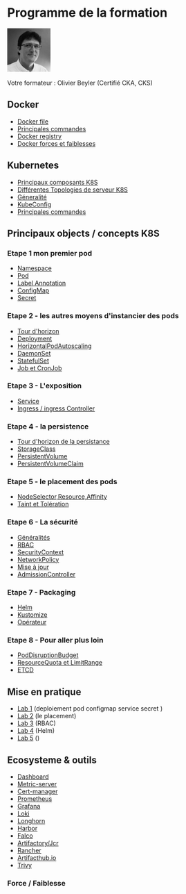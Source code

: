 # Programme de la formation

<img src="images/olivier.jpg" width="100">

Votre formateur : Olivier Beyler (Certifié CKA, CKS)

## Docker
- [Docker file](Chapitres/DockerFile.md)
- [Principales commandes](Chapitres/DockerCommand.md)
- [Docker registry](Chapitres/DockerRegistry.md) 
- [Docker forces et faiblesses](Chapitres/DockerForceFaiblesse.md)

## Kubernetes
- [Principaux composants K8S](Chapitres/PrincipauxComposants.md)
- [Différentes Topologies de serveur K8S](Chapitres/TopologieK8S.md)
- [Géneralité](Chapitres/Generalite.md)
- [KubeConfig](Chapitres/KubeConfig.md)
- [Principales commandes](Chapitres/Commandes.md)

## Principaux objects / concepts K8S
### Etape 1 mon premier pod
- [Namespace](Chapitres/Namespace.md)
- [Pod](Chapitres/Pod.md)
- [Label Annotation](Chapitres/LabelAnnotation.md) 
- [ConfigMap](Chapitres/ConfigMap.md) 
- [Secret](Chapitres/Secret.md)

### Etape 2 - les autres moyens d'instancier des pods
- [Tour d'horizon](Chapitres/Workload.md)
- [Deployment](Chapitres/Deployment.md)
- [HorizontalPodAutoscaling](Chapitres/HorizontalPodAutoScaling.md)
- [DaemonSet](Chapitres/Daemonset.md)
- [StatefulSet](Chapitres/StatefulSet.md)
- [Job et CronJob](Chapitres/JobCronJob.md)

### Etape 3 - L'exposition
- [Service](Chapitres/Service.md)
- [Ingress / ingress Controller](Chapitres/Ingress.md)

### Etape 4 - la persistence
- [Tour d'horizon de la persistance](Chapitres/Persistence.md)
- [StorageClass](Chapitres/StorageClass.md)
- [PersistentVolume](Chapitres/PersistentVolume.md)
- [PersistentVolumeClaim](Chapitres/PersistentVolumeClaim.md)
 
### Etape 5 - le placement des pods
- [NodeSelector,Resource,Affinity](Chapitres/PodPlacement.md)
- [Taint et Tolération](Chapitres/Taint.md)

### Etape 6 - La sécurité
- [Généralités](Chapitres/Securite.md)
- [RBAC](Chapitres/RBAC.md)
- [SecurityContext](Chapitres/SecurityContext.md)
- [NetworkPolicy](Chapitres/NetworkPolicy.md)
- [Mise à jour](Chapitres/Maj.md) 
- [AdmissionController](Chapitres/AdmissionController.md)

### Etape 7 - Packaging
- [Helm](Tools/Helm)
- [Kustomize](Tools/Kustomize.md)
- [Opérateur](Tools/Operateur.md)

### Etape 8 - Pour aller plus loin
- [PodDisruptionBudget](Chapitres/PodDisruptionBudget.md)
- [ResourceQuota et LimitRange](Chapitres/ResourceQuota.md)
- [ETCD](Chapitres/ETCD.md)

## Mise en pratique
- [Lab 1](Exercices/Lab-001.md) (deploiement pod configmap service secret )  
- [Lab 2](Exercices/Lab-002.md) (le placement)
- [Lab 3](Exercices/Lab-003.md) (RBAC)
- [Lab 4](Exercices/Lab-004.md) (Helm)
- [Lab 5](Exercices/Lab-005.md) ()

## Ecosysteme & outils

- [Dashboard](Chapitres/Dashboard.md)
- [Metric-server](Tools/MetricServer.md)
- [Cert-manager](Tools/CertManager.md)
- [Prometheus](Tools/Prometheus.md)
- [Grafana](Tools/Grafana.md)
- [Loki](Tools/Loki.md)
- [Longhorn](Tools/Longhorn.md)
- [Harbor](Tools/Harbor.md)
- [Falco](Tools/Falco.md)
- [Artifactory/Jcr](Tools/Artifactory.md)
- [Rancher](Tools/Rancher.md)
- [Artifacthub.io](https://artifacthub.io)
- [Trivy](Tools/Trivy.md)
### Force / Faiblesse

